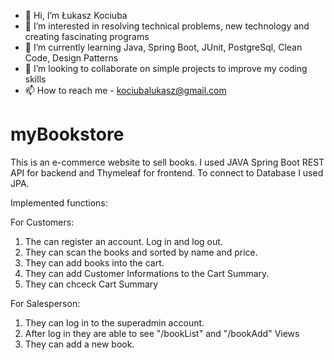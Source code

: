 - 👋 Hi, I’m Łukasz Kociuba
- 👀 I’m interested in resolving technical problems, new technology and creating fascinating programs
- 🌱 I’m currently learning Java, Spring Boot, JUnit, PostgreSql, Clean Code, Design Patterns
- 💞️ I’m looking to collaborate on simple projects to improve my coding skills
- 📫 How to reach me - kociubalukasz@gmail.com

# myBookstore
This is an e-commerce website to sell books. I used JAVA Spring Boot REST API for backend and Thymeleaf for frontend. To connect to Database I used JPA.

Implemented functions:

For Customers:
1. The can register an account. Log in and log out.
2. They can scan the books and sorted by name and price.
3. They can add books into the cart.
4. They can add Customer Informations to the Cart Summary.
5. They can chceck Cart Summary


For Salesperson:
1. They can log in to the superadmin account.
2. After log in they are able to see "/bookList" and "/bookAdd" Views
3. They can add a new book.
